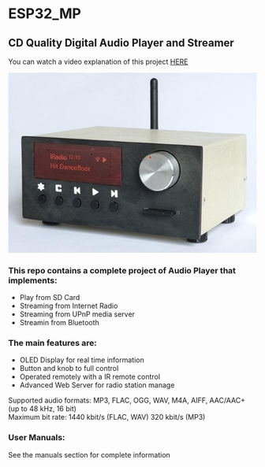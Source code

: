 # ESP32_MP
## CD Quality Digital Audio Player and Streamer

You can watch a video explanation of this project [HERE](https://pages.github.com/)

![ESP32-MP_front](image/ESP32_MP_front0.jpg)

### This repo contains a complete project of Audio Player that implements:

*  Play from SD Card
*  Streaming from Internet Radio
*  Streaming from UPnP media server
*  Streamin from Bluetooth

### The main features are:

*  OLED Display for real time information
*  Button and knob to full control
*  Operated remotely with a IR remote control
*  Advanced Web Server for radio station manage


Supported audio formats: 	MP3, FLAC, OGG, WAV, M4A, AIFF, AAC/AAC+ (up to 48 kHz, 16 bit)  
Maximum bit rate: 	1440 kbit/s (FLAC, WAV) 320 kbit/s (MP3)

### User Manuals:
See the manuals section for complete information
